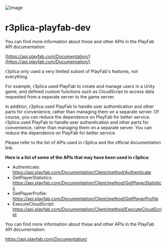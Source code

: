 ![image](https://user-images.githubusercontent.com/104552234/208305686-655aab19-1daa-43b9-a1fb-bc0ce085ad28.png)

# r3plica-playfab-dev
You can find more information about these and other APIs in the PlayFab API documentation:

[https://api.playfab.com/Documentation/](https://api.playfab.com/Documentation/)

r3plica only used a very limited subset of PlayFab's features, not everything.

For example, r3plica used PlayFab to create and manage users in a Unity game, and defined custom functions such as CloudScript to access data requested from a separate server to the game server.

In addition, r3plica used PlayFab to handle user authentication and other parts for convenience, rather than managing them on a separate server. Of course, you can reduce the dependence on PlayFab for better service. r3plica used PlayFab to handle user authentication and other parts for convenience, rather than managing them on a separate server. You can reduce the dependence on PlayFab for better service.

Please refer to the list of APIs used in r3plica and the official documentation link.

**Here is a list of some of the APIs that may have been used in r3plica:**

- Authenticate: https://api.playfab.com/Documentation/Client/method/Authenticate
- GetPlayerStatistics: https://api.playfab.com/Documentation/Client/method/GetPlayerStatistics
- GetPlayerProfile: https://api.playfab.com/Documentation/Client/method/GetPlayerProfile
- ExecuteCloudScript: https://api.playfab.com/Documentation/Client/method/ExecuteCloudScript

You can find more information about these and other APIs in the PlayFab API documentation:

https://api.playfab.com/Documentation/
